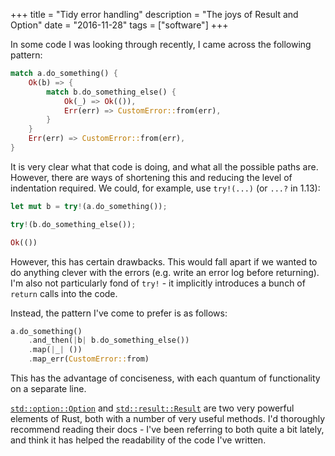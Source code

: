 +++
title = "Tidy error handling"
description = "The joys of Result and Option"
date = "2016-11-28"
tags = ["software"]
+++

In some code I was looking through recently, I came across the following
pattern:

```rust
match a.do_something() {
    Ok(b) => {
        match b.do_something_else() {
            Ok(_) => Ok(()),
            Err(err) => CustomError::from(err),
        }
    }
    Err(err) => CustomError::from(err),
}
```

It is very clear what that code is doing, and what all the possible paths are.
However, there are ways of shortening this and reducing the level of indentation
required. We could, for example, use `try!(...)` (or `...?` in 1.13):

```rust
let mut b = try!(a.do_something());

try!(b.do_something_else());

Ok(())
```

However, this has certain drawbacks. This would fall apart if we wanted to do
anything clever with the errors (e.g. write an error log before returning). I'm
also not particularly fond of `try!` - it implicitly introduces a bunch of
`return` calls into the code.

Instead, the pattern I've come to prefer is as follows:

```rust
a.do_something()
    .and_then(|b| b.do_something_else())
    .map(|_| ())
    .map_err(CustomError::from)
```

This has the advantage of conciseness, with each quantum of functionality on a
separate line.

[`std::option::Option`](https://doc.rust-lang.org/std/option/enum.Option.html)
and
[`std::result::Result`](https://doc.rust-lang.org/std/result/enum.Result.html)
are two very powerful elements of Rust, both with a number of very useful
methods. I'd thoroughly recommend reading their docs - I've been referring to
both quite a bit lately, and think it has helped the readability of the code
I've written.
